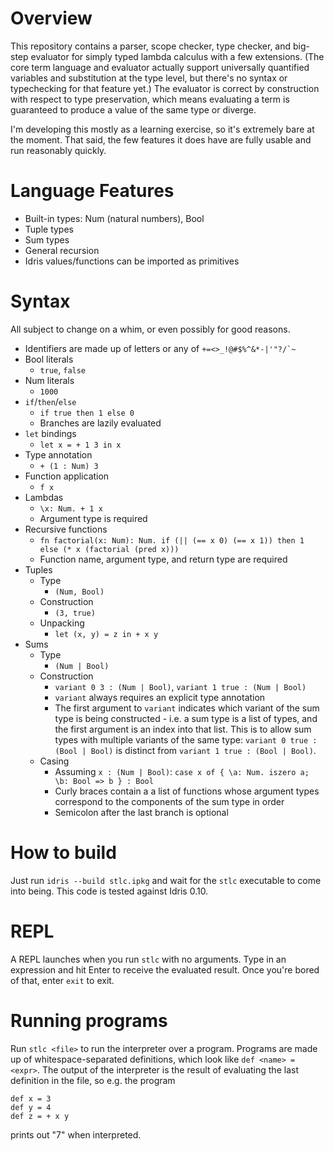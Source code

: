 # Overview
This repository contains a parser, scope checker, type checker, and big-step evaluator for simply typed lambda calculus with a few extensions. (The core term language and evaluator actually support universally quantified variables and substitution at the type level, but there's no syntax or typechecking for that feature yet.) The evaluator is correct by construction with respect to type preservation, which means evaluating a term is guaranteed to produce a value of the same type or diverge.

I'm developing this mostly as a learning exercise, so it's extremely bare at the moment. That said, the few features it does have are fully usable and run reasonably quickly.

# Language Features
- Built-in types: Num (natural numbers), Bool
- Tuple types
- Sum types
- General recursion
- Idris values/functions can be imported as primitives

# Syntax
All subject to change on a whim, or even possibly for good reasons.

- Identifiers are made up of letters or any of ``+=<>_!@#$%^&*-|'"?/`~``
- Bool literals
  - `true`, `false`
- Num literals
  - `1000`
- `if`/`then`/`else`
  - `if true then 1 else 0`
  - Branches are lazily evaluated
- `let` bindings
  - `let x = + 1 3 in x`
- Type annotation
  - `+ (1 : Num) 3`
- Function application
  - `f x`
- Lambdas
  - `\x: Num. + 1 x`
  - Argument type is required
- Recursive functions
  - `fn factorial(x: Num): Num. if (|| (== x 0) (== x 1)) then 1 else (* x (factorial (pred x)))`
  - Function name, argument type, and return type are required
- Tuples
  - Type
    - `(Num, Bool)`
  - Construction
    - `(3, true)`
  - Unpacking
    - `let (x, y) = z in + x y`
- Sums
  - Type
    - `(Num | Bool)`
  - Construction
    - `variant 0 3 : (Num | Bool)`, `variant 1 true : (Num | Bool)`
    - `variant` always requires an explicit type annotation
    - The first argument to `variant` indicates which variant of the sum type is being constructed - i.e. a sum type is a list of types, and the first argument is an index into that list. This is to allow sum types with multiple variants of the same type: `variant 0 true : (Bool | Bool)` is distinct from `variant 1 true : (Bool | Bool)`.
  - Casing
    - Assuming `x : (Num | Bool)`: `case x of { \a: Num. iszero a; \b: Bool => b } : Bool`
    - Curly braces contain a a list of functions whose argument types correspond to the components of the sum type in order
    - Semicolon after the last branch is optional

# How to build
Just run `idris --build stlc.ipkg` and wait for the `stlc` executable to come into being. This code is tested against Idris 0.10.

# REPL
A REPL launches when you run `stlc` with no arguments. Type in an expression and hit Enter to receive the evaluated result. Once you're bored of that, enter `exit` to exit.

# Running programs
Run `stlc <file>` to run the interpreter over a program. Programs are made up of whitespace-separated definitions, which look like `def <name> = <expr>`. The output of the interpreter is the result of evaluating the last definition in the file, so e.g. the program

    def x = 3
    def y = 4
    def z = + x y
prints out "7" when interpreted.
